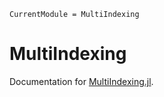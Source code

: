 ```@meta
CurrentModule = MultiIndexing
```

# MultiIndexing
Documentation for [MultiIndexing.jl](https://github.com/dannys4/MultiIndexing.jl).